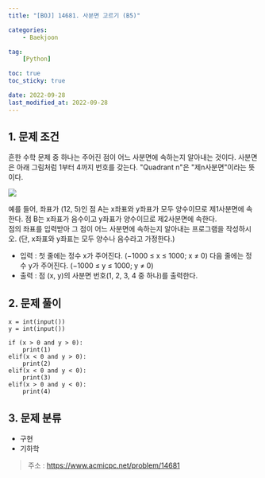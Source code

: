 ```yaml
---
title: "[BOJ] 14681. 사분면 고르기 (B5)"

categories:
    - Baekjoon

tag:
    [Python]

toc: true
toc_sticky: true

date: 2022-09-28
last_modified_at: 2022-09-28
---
```


## 1. 문제 조건
흔한 수학 문제 중 하나는 주어진 점이 어느 사분면에 속하는지 알아내는 것이다. 사분면은 아래 그림처럼 1부터 4까지 번호를 갖는다. "Quadrant n"은 "제n사분면"이라는 뜻이다.

<img src="https://onlinejudgeimages.s3-ap-northeast-1.amazonaws.com/problem/14681/1.png">

예를 들어, 좌표가 (12, 5)인 점 A는 x좌표와 y좌표가 모두 양수이므로 제1사분면에 속한다. 점 B는 x좌표가 음수이고 y좌표가 양수이므로 제2사분면에 속한다.<br>
점의 좌표를 입력받아 그 점이 어느 사분면에 속하는지 알아내는 프로그램을 작성하시오. (단, x좌표와 y좌표는 모두 양수나 음수라고 가정한다.)

- 입력 : 첫 줄에는 정수 x가 주어진다. (−1000 ≤ x ≤ 1000; x ≠ 0) 다음 줄에는 정수 y가 주어진다. (−1000 ≤ y ≤ 1000; y ≠ 0)
- 출력 : 점 (x, y)의 사분면 번호(1, 2, 3, 4 중 하나)를 출력한다.

## 2. 문제 풀이

```
x = int(input())
y = int(input())

if (x > 0 and y > 0):
    print(1)
elif(x < 0 and y > 0):
    print(2)
elif(x < 0 and y < 0):
    print(3)
elif(x > 0 and y < 0):
    print(4)
```

## 3. 문제 분류
- 구현
- 기하학

> 주소 : <a href="https://www.acmicpc.net/problem/14681">https://www.acmicpc.net/problem/14681</a>